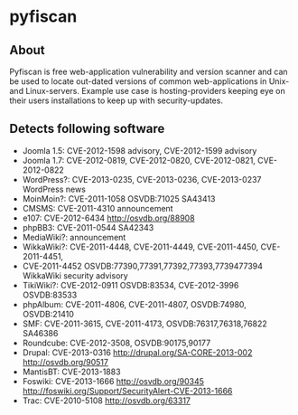 pyfiscan
========

About
-----

Pyfiscan is free web-application vulnerability and version scanner and can be
used to locate out-dated versions of common web-applications in Unix- and
Linux-servers. Example use case is hosting-providers keeping eye on their users
installations to keep up with security-updates.

Detects following software
--------------------------

* Joomla 1.5: CVE-2012-1598 advisory, CVE-2012-1599 advisory
* Joomla 1.7: CVE-2012-0819, CVE-2012-0820, CVE-2012-0821, CVE-2012-0822
* WordPress?: CVE-2013-0235, CVE-2013-0236, CVE-2013-0237 WordPress news
* MoinMoin?: CVE-2011-1058 OSVDB:71025 SA43413
* CMSMS: CVE-2011-4310 announcement
* e107: CVE-2012-6434 http://osvdb.org/88908
* phpBB3: CVE-2011-0544 SA42343
* MediaWiki?: announcement
* WikkaWiki?: CVE-2011-4448, CVE-2011-4449, CVE-2011-4450, CVE-2011-4451,
* CVE-2011-4452 OSVDB:77390,77391,77392,77393,7739477394 WikkaWiki security advisory
* TikiWiki?: CVE-2012-0911 OSVDB:83534, CVE-2012-3996 OSVDB:83533
* phpAlbum: CVE-2011-4806, CVE-2011-4807, OSVDB:74980, OSVDB:21410
* SMF: CVE-2011-3615, CVE-2011-4173, OSVDB:76317,76318,76822 SA46386
* Roundcube: CVE-2012-3508, OSVDB:90175,90177
* Drupal: CVE-2013-0316 http://drupal.org/SA-CORE-2013-002 http://osvdb.org/90517
* MantisBT: CVE-2013-1883
* Foswiki: CVE-2013-1666 http://osvdb.org/90345 http://foswiki.org/Support/SecurityAlert-CVE-2013-1666
* Trac: CVE-2010-5108 http://osvdb.org/63317
